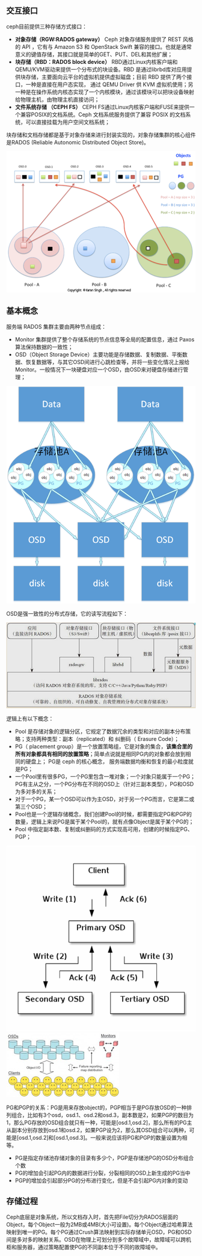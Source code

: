 ## 交互接口
ceph目前提供三种存储方式接口：
- **对象存储（RGW:RADOS gateway）** Ceph 对象存储服务提供了 REST 风格的 API ，它有与 Amazon S3 和 OpenStack Swift 兼容的接口。也就是通常意义的键值存储，其接口就是简单的GET、PUT、DEL和其他扩展；
- **块存储（RBD：RADOS block device）** RBD通过Linux内核客户端和QEMU/KVM驱动来提供一个分布式的块设备。RBD 是通过librbd库对应用提供块存储，主要面向云平台的虚拟机提供虚拟磁盘；目前 RBD 提供了两个接口，一种是直接在用户态实现， 通过 QEMU Driver 供 KVM 虚拟机使用；另一种是在操作系统内核态实现了一个内核模块，通过该模块可以把块设备映射给物理主机，由物理主机直接访问；
- **文件系统存储 （CEPH FS）** CEPH FS通过Linux内核客户端和FUSE来提供一个兼容POSIX的文档系统。Ceph 文档系统服务提供了兼容 POSIX 的文档系统，可以直接挂载为用户空间文档系统；

块存储和文档存储都是基于对象存储来进行封装实现的，对象存储集群的核心组件是RADOS (Reliable Autonomic Distributed Object Store)。

![image](../../images/0f768c73-eff9-471d-a7e7-9988b86d3dc1.png)

## 基本概念
服务端 RADOS 集群主要由两种节点组成：
- Monitor 集群提供了整个存储系统的节点信息等全局的配置信息，通过 Paxos 算法保持数据的一致性；
- OSD（Object Storage Device）主要功能是存储数据、复制数据、平衡数据、恢复数据等，与其它OSD间进行心跳检查等，并将一些变化情况上报给 Monitor。一般情况下一块硬盘对应一个OSD，由OSD来对硬盘存储进行管理；

![image](../../images/140dbf54-6d3a-4812-b543-b6ba66738245.png)

OSD是强一致性的分布式存储，它的读写流程如下：

![image](../../images/1dbdcda6-0d2a-4dfb-9d21-f38fb4237e95.png)

逻辑上有以下概念：
- Pool 是存储对象的逻辑分区，它规定了数据冗余的类型和对应的副本分布策略；支持两种类型：副本（replicated）和 纠删码（ Erasure Code）；
- PG（ placement group）是一个放置策略组，它是对象的集合，**该集合里的所有对象都具有相同的放置策略**；简单点说就是相同PG内的对象都会放到相同的硬盘上； PG是 ceph 的核心概念， 服务端数据均衡和恢复的最小粒度就是PG；
- 一个Pool里有很多PG，一个PG里包含一堆对象；一个对象只能属于一个PG；PG有主从之分，一个PG分布在不同的OSD上（针对三副本类型），PG和OSD为多对多的关系；
- 对于一个PG，某一个OSD可以作为主OSD，对于另一个PG而言，它是第二或第三个OSD；
- Pool也是一个逻辑存储概念，我们创建Pool的时候，都需要指定PG和PGP的数量，逻辑上来说PG是属于某个Pool的，就有点像Object是属于某个PG的；
- Pool 中指定副本数、复制或纠删码的方式实现高可用，创建的时候指定PG、PGP；

![image](../../images/95f916b4-4d57-4895-b094-16cc1fae58bb.png)
![image](../../images/d81ee5dc-df3f-4bbb-8bab-27ca1912f35d.png)

PG和PGP的关系：PG是用来存放object的，PGP相当于是PG存放OSD的一种排列组合，比如有3个osd，osd.1、osd.2和osd.3，副本数是2，如果PGP的数目为1，那么PG存放的OSD组合就只有一种，可能是[osd.1,osd.2]，那么所有的PG主从副本分别存放到osd.1和osd.2，如果PGP设为2，那么其OSD组合可以两种，可能是[osd.1,osd.2]和[osd.1,osd.3]。一般来说应该将PG和PGP的数量设置为相等。
- PG是指定存储池存储对象的目录有多少个，PGP是存储池PG的OSD分布组合个数
- PG的增加会引起PG内的数据进行分裂，分裂相同的OSD上新生成的PG当中
- PGP的增加会引起部分PG的分布进行变化，但是不会引起PG内对象的变动

## 存储过程
Ceph底层是对象系统，所以文档存入时，首先把File切分为RADOS层面的Object，每个Object一般为2MB或4MB(大小可设置)。每个Object通过哈希算法映射到唯一的PG。每个PG通过Crush算法映射到实际存储单元OSD，PG和OSD间是多对多的映射关系。OSD在物理上可划分到多个故障域中，故障域可以跨机柜和服务器，通过策略配置使PG的不同副本位于不同的故障域中。
